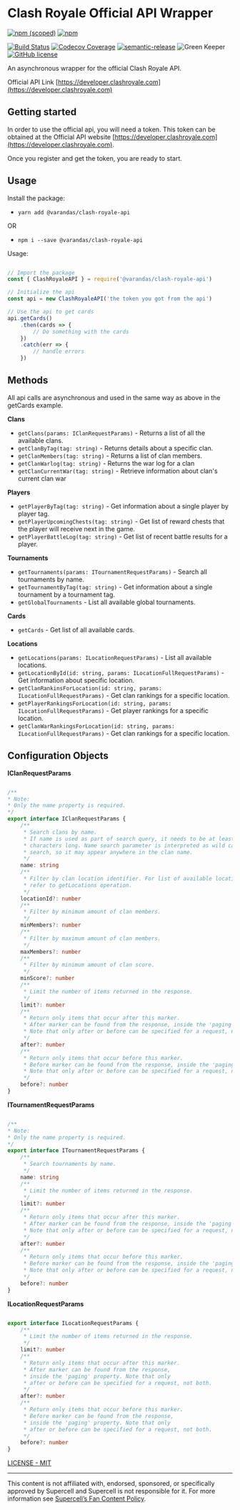 # Clash Royale Official API Wrapper

[![npm (scoped)](https://img.shields.io/npm/v/@varandas/clash-royale-api.svg)](https://www.npmjs.com/package/@varandas/clash-royale-api)
[![npm](https://img.shields.io/npm/dm/@varandas/clash-royale-api.svg)](https://npmcharts.com/compare/@varandas/clash-royale-api)

[![Build Status](https://travis-ci.org/AndreVarandas/clash-royale-api.svg?branch=master)](https://travis-ci.org/AndreVarandas/clash-royale-api)
[![Codecov Coverage](https://img.shields.io/codecov/c/github/AndreVarandas/clash-royale-api/master.svg?style=flat-square)](https://codecov.io/gh/AndreVarandas/clash-royale-api/)
[![semantic-release](https://img.shields.io/badge/%20%20%F0%9F%93%A6%F0%9F%9A%80-semantic--release-e10079.svg)](https://github.com/semantic-release/semantic-release)
![Green Keeper](https://badges.greenkeeper.io/andrevarandas/clash-royale-api.svg?style=flat)
[![GitHub license](https://img.shields.io/badge/license-MIT-blue.svg)](https://github.com/AndreVarandas/clash-royale-api/blob/master/LICENSE)

An asynchronous wrapper for the official Clash Royale API.

Official API Link [https://developer.clashroyale.com](https://developer.clashroyale.com)

## Getting started

In order to use the official api, you will need a token. This token can be obtained at the Official API website [https://developer.clashroyale.com](https://developer.clashroyale.com).

Once you register and get the token, you are ready to start.

## Usage

Install the package:

- `yarn add @varandas/clash-royale-api`

OR

- `npm i --save @varandas/clash-royale-api`

Usage:

```javascript

// Import the package
const { ClashRoyaleAPI } = require('@varandas/clash-royale-api')

// Initialize the api
const api = new ClashRoyaleAPI('the token you got from the api')

// Use the api to get cards
api.getCards()
    .then(cards => {
        // Do something with the cards
    })
    .catch(err => {
        // handle errors
    })

```

## Methods

All api calls are asynchronous and used in the same way as above in the getCards example.

**Clans**

- `getClans(params: IClanRequestParams)` - Returns a list of all the available clans.
- `getClanByTag(tag: string)` - Returns details about a specific clan.
- `getClanMembers(tag: string)` - Returns a list of clan members.
- `getClanWarlog(tag: string)` - Returns the war log for a clan
- `getClanCurrentWar(tag: string)` -  Retrieve information about clan's current clan war

**Players**

- `getPlayerByTag(tag: string)` - Get information about a single player by player tag.
- `getPlayerUpcomingChests(tag: string)` - Get list of reward chests that the player will receive next in the game.
- `getPlayerBattleLog(tag: string)` - Get list of recent battle results for a player.

**Tournaments**

- `getTournaments(params: ITournamentRequestParams)` - Search all tournaments by name.
- `getTournamentByTag(tag: string)` - Get information about a single tournament by a tournament tag.
- `getGlobalTournaments` - List all available global tournaments.

**Cards**

- `getCards` - Get list of all available cards.

**Locations**

- `getLocations(params: ILocationRequestParams)` - List all available locations.
- `getLocationById(id: string, params: ILocationFullRequestParams)` - Get information about specific location.
- `getClanRankinsForLocation(id: string, params: ILocationFullRequestParams)` - Get clan rankings for a specific location.
- `getPlayerRankingsForLocation(id: string, params: ILocationFullRequestParams)` - Get player rankings for a specific location.
- `getClanWarRankingsForLocation(id: string, params: ILocationFullRequestParams)` - Get clan rankings for a specific location.

## Configuration Objects

**IClanRequestParams**

```typescript

/**
* Note: 
* Only the name property is required.
*/
export interface IClanRequestParams {
    /**
     * Search clans by name.
     * If name is used as part of search query, it needs to be at least three
     * characters long. Name search parameter is interpreted as wild card
     * search, so it may appear anywhere in the clan name.
     */
    name: string
    /**
     * Filter by clan location identifier. For list of available locations,
     * refer to getLocations operation.
     */
    locationId?: number
    /**
     * Filter by minimum amount of clan members.
     */
    minMembers?: number
    /**
     * Filter by maximum amount of clan members.
     */
    maxMembers?: number
    /**
     * Filter by minimum amount of clan score.
     */
    minScore?: number
    /**
     * Limit the number of items returned in the response.
     */
    limit?: number
    /**
     * Return only items that occur after this marker.
     * After marker can be found from the response, inside the 'paging' property.
     * Note that only after or before can be specified for a request, not both.
     */
    after?: number
    /**
     * Return only items that occur before this marker.
     * Before marker can be found from the response, inside the 'paging' property.
     * Note that only after or before can be specified for a request, not both.
     */
    before?: number
}

```

**ITournamentRequestParams**

```typescript

/**
* Note: 
* Only the name property is required.
*/
export interface ITournamentRequestParams {
    /**
     * Search tournaments by name.
     */
    name: string
    /**
     * Limit the number of items returned in the response.
     */
    limit?: number
    /**
     * Return only items that occur after this marker.
     * After marker can be found from the response, inside the 'paging' property.
     * Note that only after or before can be specified for a request, not both.
     */
    after?: number
    /**
     * Return only items that occur before this marker.
     * Before marker can be found from the response, inside the 'paging' property.
     * Note that only after or before can be specified for a request, not both.
     */
    before?: number
}

```

**ILocationRequestParams**

```typescript

export interface ILocationRequestParams {
    /**
     * Limit the number of items returned in the response.
     */
    limit?: number
    /**
     * Return only items that occur after this marker.
     * After marker can be found from the response,
     * inside the 'paging' property. Note that only
     * after or before can be specified for a request, not both.
     */
    after?: number
    /**
     * Return only items that occur before this marker.
     * Before marker can be found from the response,
     * inside the 'paging' property. Note that only
     * after or before can be specified for a request, not both.
     */
    before?: number
}

```

[LICENSE - MIT](LICENSE)

---

This content is not affiliated with, endorsed, sponsored, or specifically approved by Supercell and Supercell is not responsible for it. For more information see [Supercell’s Fan Content Policy](http://www.supercell.com/fan-content-policy).
